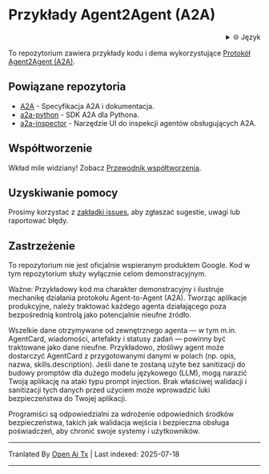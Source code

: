 # Przykłady Agent2Agent (A2A)

<div style="text-align: right;">
  <details>
    <summary>🌐 Język</summary>
    <div style="text-align: center;">
      <a href="https://openaitx.github.io/view.html?user=a2aproject&project=a2a-samples&lang=en">English</a>
      | <a href="https://openaitx.github.io/view.html?user=a2aproject&project=a2a-samples&lang=zh-CN">简体中文</a>
      | <a href="https://openaitx.github.io/view.html?user=a2aproject&project=a2a-samples&lang=zh-TW">繁體中文</a>
      | <a href="https://openaitx.github.io/view.html?user=a2aproject&project=a2a-samples&lang=ja">日本語</a>
      | <a href="https://openaitx.github.io/view.html?user=a2aproject&project=a2a-samples&lang=ko">한국어</a>
      | <a href="https://openaitx.github.io/view.html?user=a2aproject&project=a2a-samples&lang=hi">हिन्दी</a>
      | <a href="https://openaitx.github.io/view.html?user=a2aproject&project=a2a-samples&lang=th">ไทย</a>
      | <a href="https://openaitx.github.io/view.html?user=a2aproject&project=a2a-samples&lang=fr">Français</a>
      | <a href="https://openaitx.github.io/view.html?user=a2aproject&project=a2a-samples&lang=de">Deutsch</a>
      | <a href="https://openaitx.github.io/view.html?user=a2aproject&project=a2a-samples&lang=es">Español</a>
      | <a href="https://openaitx.github.io/view.html?user=a2aproject&project=a2a-samples&lang=it">Italiano</a>
      | <a href="https://openaitx.github.io/view.html?user=a2aproject&project=a2a-samples&lang=ru">Русский</a>
      | <a href="https://openaitx.github.io/view.html?user=a2aproject&project=a2a-samples&lang=pt">Português</a>
      | <a href="https://openaitx.github.io/view.html?user=a2aproject&project=a2a-samples&lang=nl">Nederlands</a>
      | <a href="https://openaitx.github.io/view.html?user=a2aproject&project=a2a-samples&lang=pl">Polski</a>
      | <a href="https://openaitx.github.io/view.html?user=a2aproject&project=a2a-samples&lang=ar">العربية</a>
      | <a href="https://openaitx.github.io/view.html?user=a2aproject&project=a2a-samples&lang=fa">فارسی</a>
      | <a href="https://openaitx.github.io/view.html?user=a2aproject&project=a2a-samples&lang=tr">Türkçe</a>
      | <a href="https://openaitx.github.io/view.html?user=a2aproject&project=a2a-samples&lang=vi">Tiếng Việt</a>
      | <a href="https://openaitx.github.io/view.html?user=a2aproject&project=a2a-samples&lang=id">Bahasa Indonesia</a>
    </div>
  </details>
</div>

To repozytorium zawiera przykłady kodu i dema wykorzystujące [Protokół Agent2Agent (A2A)](https://goo.gle/a2a).

## Powiązane repozytoria

- [A2A](https://github.com/a2aproject/A2A) - Specyfikacja A2A i dokumentacja.
- [a2a-python](https://github.com/a2aproject/a2a-python) - SDK A2A dla Pythona.
- [a2a-inspector](https://github.com/a2aproject/a2a-inspector) - Narzędzie UI do inspekcji agentów obsługujących A2A.

## Współtworzenie

Wkład mile widziany! Zobacz [Przewodnik współtworzenia](https://raw.githubusercontent.com/a2aproject/a2a-samples/main/CONTRIBUTING.md).

## Uzyskiwanie pomocy

Prosimy korzystać z [zakładki issues](https://github.com/a2aproject/a2a-samples/issues), aby zgłaszać sugestie, uwagi lub raportować błędy.

## Zastrzeżenie

To repozytorium nie jest oficjalnie wspieranym produktem Google. Kod w tym repozytorium służy wyłącznie celom demonstracyjnym.

Ważne: Przykładowy kod ma charakter demonstracyjny i ilustruje mechanikę działania protokołu Agent-to-Agent (A2A). Tworząc aplikacje produkcyjne, należy traktować każdego agenta działającego poza bezpośrednią kontrolą jako potencjalnie nieufne źródło.

Wszelkie dane otrzymywane od zewnętrznego agenta — w tym m.in. AgentCard, wiadomości, artefakty i statusy zadań — powinny być traktowane jako dane nieufne. Przykładowo, złośliwy agent może dostarczyć AgentCard z przygotowanymi danymi w polach (np. opis, nazwa, skills.description). Jeśli dane te zostaną użyte bez sanitizacji do budowy promptów dla dużego modelu językowego (LLM), mogą narazić Twoją aplikację na ataki typu prompt injection. Brak właściwej walidacji i sanitizacji tych danych przed użyciem może wprowadzić luki bezpieczeństwa do Twojej aplikacji.

Programiści są odpowiedzialni za wdrożenie odpowiednich środków bezpieczeństwa, takich jak walidacja wejścia i bezpieczna obsługa poświadczeń, aby chronić swoje systemy i użytkowników.


---

Tranlated By [Open Ai Tx](https://github.com/OpenAiTx/OpenAiTx) | Last indexed: 2025-07-18

---